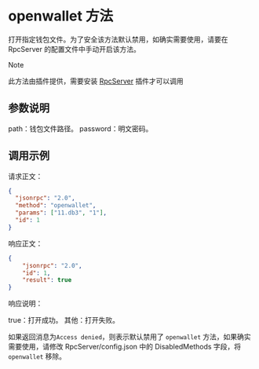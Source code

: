 # openwallet 方法

打开指定钱包文件。为了安全该方法默认禁用，如确实需要使用，请要在 RpcServer 的配置文件中手动开启该方法。

> [!Note]
>
> 此方法由插件提供，需要安装 [RpcServer](https://github.com/neo-project/neo-modules/releases) 插件才可以调用

## 参数说明

path：钱包文件路径。
password：明文密码。

## 调用示例

请求正文：

```json
{
  "jsonrpc": "2.0",
  "method": "openwallet",
  "params": ["11.db3", "1"],
  "id": 1
}
```

响应正文：

```json
{
    "jsonrpc": "2.0",
    "id": 1,
    "result": true
}
```

响应说明：

true：打开成功。
其他：打开失败。

如果返回消息为`Access denied`，则表示默认禁用了 `openwallet` 方法，如果确实需要使用，请修改 RpcServer/config.json 中的 DisabledMethods 字段，将 `openwallet` 移除。

